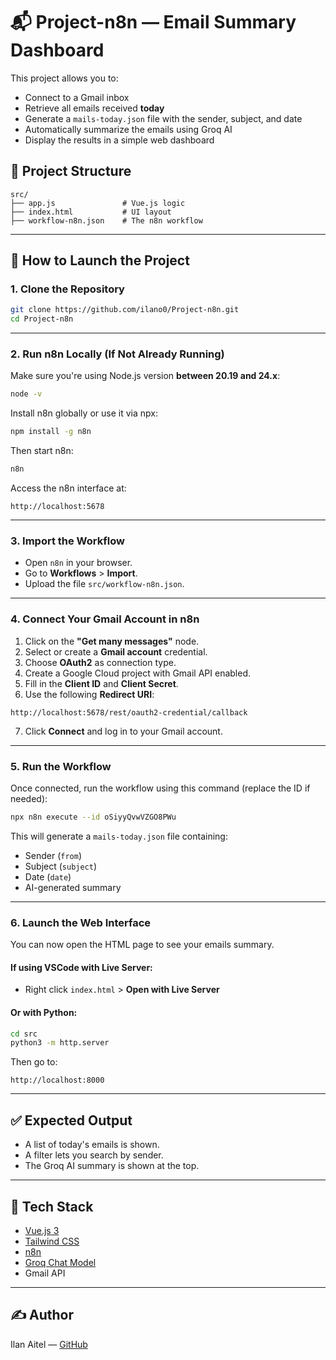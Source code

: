 # 📬 Project-n8n — Email Summary Dashboard

This project allows you to:
- Connect to a Gmail inbox
- Retrieve all emails received **today**
- Generate a `mails-today.json` file with the sender, subject, and date
- Automatically summarize the emails using Groq AI
- Display the results in a simple web dashboard

## 📁 Project Structure

```
src/
├── app.js               # Vue.js logic
├── index.html           # UI layout
├── workflow-n8n.json    # The n8n workflow
```

---

## 🚀 How to Launch the Project

### 1. Clone the Repository

```bash
git clone https://github.com/ilano0/Project-n8n.git
cd Project-n8n
```

---

### 2. Run n8n Locally (If Not Already Running)

Make sure you're using Node.js version **between 20.19 and 24.x**:

```bash
node -v
```

Install n8n globally or use it via npx:

```bash
npm install -g n8n
```

Then start n8n:

```bash
n8n
```

Access the n8n interface at:
```
http://localhost:5678
```

---

### 3. Import the Workflow

- Open `n8n` in your browser.
- Go to **Workflows** > **Import**.
- Upload the file `src/workflow-n8n.json`.

---

### 4. Connect Your Gmail Account in n8n

1. Click on the **"Get many messages"** node.
2. Select or create a **Gmail account** credential.
3. Choose **OAuth2** as connection type.
4. Create a Google Cloud project with Gmail API enabled.
5. Fill in the **Client ID** and **Client Secret**.
6. Use the following **Redirect URI**:
```
http://localhost:5678/rest/oauth2-credential/callback
```
7. Click **Connect** and log in to your Gmail account.

---

### 5. Run the Workflow

Once connected, run the workflow using this command (replace the ID if needed):

```bash
npx n8n execute --id oSiyyQvwVZGO8PWu
```

This will generate a `mails-today.json` file containing:
- Sender (`from`)
- Subject (`subject`)
- Date (`date`)
- AI-generated summary

---

### 6. Launch the Web Interface

You can now open the HTML page to see your emails summary.

#### If using VSCode with Live Server:

- Right click `index.html` > **Open with Live Server**

#### Or with Python:

```bash
cd src
python3 -m http.server
```

Then go to:
```
http://localhost:8000
```

---

## ✅ Expected Output

- A list of today's emails is shown.
- A filter lets you search by sender.
- The Groq AI summary is shown at the top.

---

## 🧠 Tech Stack

- [Vue.js 3](https://vuejs.org/)
- [Tailwind CSS](https://tailwindcss.com/)
- [n8n](https://n8n.io/)
- [Groq Chat Model](https://console.groq.com/)
- Gmail API

---

## ✍️ Author

Ilan Aitel — [GitHub](https://github.com/ilano0)